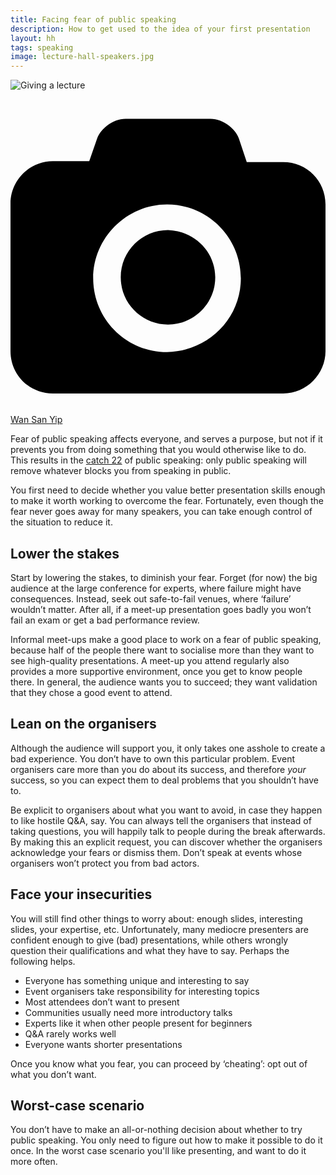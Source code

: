 ```yaml
---
title: Facing fear of public speaking
description: How to get used to the idea of your first presentation
layout: hh
tags: speaking
image: lecture-hall-speakers.jpg
---
```


![Giving a lecture](lecture-hall-speakers.jpg)

<a class="unsplash" href="https://unsplash.com/photos/ID1yWa1Wpx0" rel="noopener noreferrer" title="Photo by Wan San Yip"><span><svg xmlns="http://www.w3.org/2000/svg" viewBox="0 0 32 32"><title>unsplash-logo</title><path d="M20.8 18.1c0 2.7-2.2 4.8-4.8 4.8s-4.8-2.1-4.8-4.8c0-2.7 2.2-4.8 4.8-4.8 2.7.1 4.8 2.2 4.8 4.8zm11.2-7.4v14.9c0 2.3-1.9 4.3-4.3 4.3h-23.4c-2.4 0-4.3-1.9-4.3-4.3v-15c0-2.3 1.9-4.3 4.3-4.3h3.7l.8-2.3c.4-1.1 1.7-2 2.9-2h8.6c1.2 0 2.5.9 2.9 2l.8 2.4h3.7c2.4 0 4.3 1.9 4.3 4.3zm-8.6 7.5c0-4.1-3.3-7.5-7.5-7.5-4.1 0-7.5 3.4-7.5 7.5s3.3 7.5 7.5 7.5c4.2-.1 7.5-3.4 7.5-7.5z"></path></svg></span><span>Wan San Yip</span></a>

Fear of public speaking affects everyone, and serves a purpose, but not if it prevents you from doing something that you would otherwise like to do.
This results in the [catch 22](https://en.wikipedia.org/wiki/Catch-22_(logic)) of public speaking:
only public speaking will remove whatever blocks you from speaking in public.

You first need to decide whether you value better presentation skills enough to make it worth working to overcome the fear.
Fortunately, even though the fear never goes away for many speakers, you can take enough control of the situation to reduce it.

## Lower the stakes

Start by lowering the stakes, to diminish your fear.
Forget (for now) the big audience at the large conference for experts, where failure might have consequences.
Instead, seek out safe-to-fail venues, where ‘failure’ wouldn’t matter.
After all, if a meet-up presentation goes badly you won’t fail an exam or get a bad performance review.

Informal meet-ups make a good place to work on a fear of public speaking, because half of the people there want to socialise more than they want to see high-quality presentations.
A meet-up you attend regularly also provides a more supportive environment, once you get to know people there.
In general, the audience wants you to succeed; they want validation that they chose a good event to attend.

## Lean on the organisers

Although the audience will support you, it only takes one asshole to create a bad experience.
You don’t have to own this particular problem.
Event organisers care more than you do about its success, and therefore _your_ success, so you can expect them to deal problems that you shouldn’t have to.

Be explicit to organisers about what you want to avoid, in case they happen to like hostile Q&A, say.
You can always tell the organisers that instead of taking questions, you will happily talk to people during the break afterwards.
By making this an explicit request, you can discover whether the organisers acknowledge your fears or dismiss them.
Don’t speak at events whose organisers won’t protect you from bad actors.

## Face your insecurities

You will still find other things to worry about: enough slides, interesting slides, your expertise, etc.
Unfortunately, many mediocre presenters are confident enough to give (bad) presentations, while others wrongly question their qualifications and what they have to say.
Perhaps the following helps.

* Everyone has something unique and interesting to say
* Event organisers take responsibility for interesting topics
* Most attendees don’t want to present
* Communities usually need more introductory talks
* Experts like it when other people present for beginners
* Q&A rarely works well
* Everyone wants shorter presentations

Once you know what you fear, you can proceed by ‘cheating’: opt out of what you don’t want.

## Worst-case scenario

You don’t have to make an all-or-nothing decision about whether to try public speaking.
You only need to figure out how to make it possible to do it once.
In the worst case scenario you'll like presenting, and want to do it more often.
